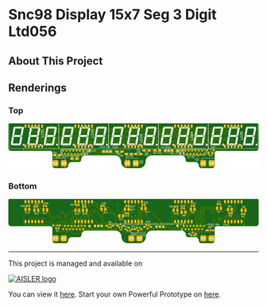 # Snc98 Display 15x7 Seg 3 Digit Ltd056

## About This Project



## Renderings

### Top
[![Top Rendering](renderings/top.png)](https://aisler.net/p/IBPKDGOA)

### Bottom
[![Bottom Rendering](renderings/bottom.png)](https://aisler.net/p/IBPKDGOA)


---

This project is managed and available on

[![AISLER logo](https://aisler.net/public/logo.png)](https://aisler.net/p/IBPKDGOA)

You can view it [here](https://aisler.net/p/IBPKDGOA). Start your own Powerful Prototype on [here](https://aisler.net).
